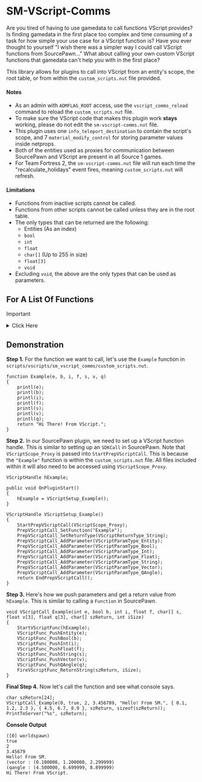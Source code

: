 # SM-VScript-Comms

Are you tired of having to use gamedata to call functions VScript provides? Is finding gamedata in the first place too complex and time consuming of a task for how simple your use case for a VScript function is? Have you ever thought to yourself "I wish there was a simpler way I could call VScript functions from SourcePawn..." What about calling your own custom VScript functions that gamedata can't help you with in the first place?

This library allows for plugins to call into VScript from an entity's scope, the root table, or from within the `custom_scripts.nut` file provided.

#### Notes

* As an admin with `ADMFLAG_ROOT` access, use the `vscript_comms_reload` command to reload the `custom_scripts.nut` file.
* To make sure the VScript code that makes this plugin work **stays** working, please do not edit the `sm-vscript-comms.nut` file.
* This plugin uses one `info_teleport_destination` to contain the script's scope, and 7 `material_modify_control` for storing parameter values inside netprops.
* Both of the entities used as proxies for communication between SourcePawn and VScript are present in all Source 1 games.
* For Team Fortress 2, the `sm-vscript-comms.nut` file will run each time the "recalculate_holidays" event fires, meaning `custom_scripts.nut` will refresh.

#### Limitations

* Functions from inactive scripts cannot be called.
* Functions from other scripts cannot be called unless they are in the root table.
* The only types that can be returned are the following:
    * Entities (As an index)
    * `bool`
    * `int`
    * `float`
    * `char[]` (Up to 255 in size)
    * `float[3]`
    * `void`
* Excluding `void`, the above are the only types that can be used as parameters.

## For A List Of Functions
> [!IMPORTANT]
> <details>
> <summary> Click Here</summary>
> 
> **For preparing a VScript function**
> * `StartPrepVScriptCall` - Starts the preparation of a `VScriptHandle`.
> * `PrepVScriptCall_SetFunction` - Takes a string.
> * `PrepVScriptCall_AddParameter` - Can be called up to 16 times. Adds parameters in sequential order. Takes an `eVScriptParamType`.
> * `PrepVScriptCall_SetReturnType` - Takes an `eVScriptReturnType`.
> * `EndPrepVScriptCall` - Returns an initialized `VScriptHandle`.
> 
> **For calling a VScript function and pushing parameters**
> * `StartVScriptFunc` - Starts a VScript function call. Takes a `VScriptHandle`.
> * `VScriptFunc_PushEntity`
> * `VScriptFunc_PushBool`
> * `VScriptFunc_PushInt`
> * `VScriptFunc_PushFloat`
> * `VScriptFunc_PushString`
> * `VScriptFunc_PushVector`
> * `VScriptFunc_PushQAngle`
> 
> **Fires a function ...**
> * `FireVScriptFunc_Void` -  ... with a `void` return type.
> * `FireVScriptFunc_ReturnAny` - ... and can return an entity index, `bool`, `int`, or `float`.
> * `FireVScriptFunc_ReturnString` - ... and can return a `char[]` array.
> * `FireVScriptFunc_ReturnVector` - ... and can return a Vector or QAngle into a `float[3]`.
> </details>

## Demonstration

**Step 1.** For the function we want to call, let's use the `Example` function in `scripts/vscripts/sm_vscript_comms/custom_scripts.nut`.
```squirrel
function Example(e, b, i, f, s, v, q)
{
    printl(e);
    printl(b);
    printl(i);
    printl(f);
    printl(s);
    printl(v);
    printl(q);
    return "Hi There! From VScript.";
}
```

**Step 2.** In our SourcePawn plugin, we need to set up a VScript function handle. This is similar to setting up an `SDKCall` in SourcePawn. Note that `VScriptScope_Proxy` is passed into `StartPrepVScriptCall`. This is because the `"Example"` function is within the `custom_scripts.nut` file. All files included within it will also need to be accessed using `VScriptScope_Proxy`.
```SourcePawn
VScriptHandle hExample;

public void OnPluginStart()
{
    hExample = VScriptSetup_Example();
}

VScriptHandle VScriptSetup_Example()
{
    StartPrepVScriptCall(VScriptScope_Proxy);
    PrepVScriptCall_SetFunction("Example");
    PrepVScriptCall_SetReturnType(VScriptReturnType_String);
    PrepVScriptCall_AddParameter(VScriptParamType_Entity);
    PrepVScriptCall_AddParameter(VScriptParamType_Bool);
    PrepVScriptCall_AddParameter(VScriptParamType_Int);
    PrepVScriptCall_AddParameter(VScriptParamType_Float);
    PrepVScriptCall_AddParameter(VScriptParamType_String);
    PrepVScriptCall_AddParameter(VScriptParamType_Vector);
    PrepVScriptCall_AddParameter(VScriptParamType_QAngle);
    return EndPrepVScriptCall();
}
```

**Step 3.** Here's how we push parameters and get a return value from `hExample`. This is similar to calling a `Function` in SourcePawn.
```SourcePawn
void VScriptCall_Example(int e, bool b, int i, float f, char[] s, float v[3], float q[3], char[] szReturn, int iSize)
{
    StartVScriptFunc(hExample);
    VScriptFunc_PushEntity(e);
    VScriptFunc_PushBool(b);
    VScriptFunc_PushInt(i);
    VScriptFunc_PushFloat(f);
    VScriptFunc_PushString(s);
    VScriptFunc_PushVector(v);
    VScriptFunc_PushQAngle(q);
    FireVScriptFunc_ReturnString(szReturn, iSize);
}
```

**Final Step 4.** Now let's call the function and see what console says.
```SourcePawn
char szReturn[24];
VScriptCall_Example(0, true, 2, 3.456789, "Hello! From SM.", { 0.1, 1.2, 2.3 }, { 4.5, 6.7, 8.9 }, szReturn, sizeof(szReturn));
PrintToServer("%s", szReturn);
```
**Console Output**
```
([0] worldspawn)
true
2
3.45679
Hello! From SM.
(vector : (0.100000, 1.200000, 2.299999)
(qangle : (4.500000, 6.699999, 8.899999)
Hi There! From VScript.
```